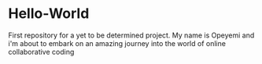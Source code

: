 # Hello-World
First repository for a yet to be determined project.
My name is Opeyemi and i'm about to embark on an amazing journey into the world of online collaborative coding
